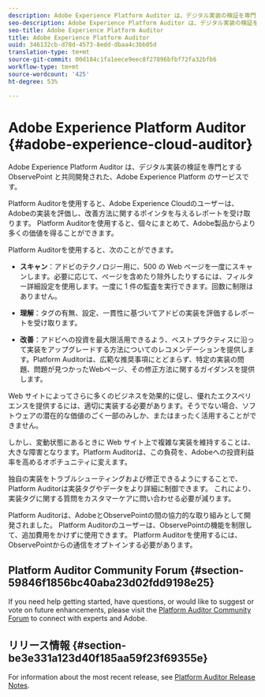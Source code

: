 ```yaml
---
description: Adobe Experience Platform Auditor は、デジタル実装の検証を専門とする ObservePoint と共同開発された、Adobe Experience Platform のサービスです。
seo-description: Adobe Experience Platform Auditor は、デジタル実装の検証を専門とする ObservePoint と共同開発された、Adobe Experience Platform のサービスです。
seo-title: Adobe Experience Platform Auditor
title: Adobe Experience Platform Auditor
uuid: 346132cb-d78d-4573-8edd-dbaa4c3bb05d
translation-type: tm+mt
source-git-commit: 00d184c1fa1eece9eec8f27896bfbf72fa32bfb6
workflow-type: tm+mt
source-wordcount: '425'
ht-degree: 53%

---
```



# Adobe Experience Platform Auditor {#adobe-experience-cloud-auditor}

Adobe Experience Platform Auditor は、デジタル実装の検証を専門とする ObservePoint と共同開発された、Adobe Experience Platform のサービスです。

Platform Auditorを使用すると、Adobe Experience Cloudのユーザーは、Adobeの実装を評価し、改善方法に関するポインタを与えるレポートを受け取ります。 Platform Auditorを使用すると、個々にまとめて、Adobe製品からより多くの価値を得ることができます。

Platform Auditorを使用すると、次のことができます。

* **スキャン**：アドビのテクノロジー用に、500 の Web ページを一度にスキャンします。必要に応じて、ページを含めたり除外したりするには、フィルター詳細設定を使用します。一度に 1 件の監査を実行できます。回数に制限はありません。

* **理解**：タグの有無、設定、一貫性に基づいてアドビの実装を評価するレポートを受け取ります。

* **改善**：アドビへの投資を最大限活用できるよう、ベストプラクティスに沿って実装をアップグレードする方法についてのレコメンデーションを提供します。Platform Auditorは、広範な推奨事項にとどまらず、特定の実装の問題、問題が見つかったWebページ、その修正方法に関するガイダンスを提供します。

Web サイトによってさらに多くのビジネスを効果的に促し、優れたエクスペリエンスを提供するには、適切に実装する必要があります。そうでない場合、ソフトウェアの潜在的な価値のごく一部のみしか、またはまったく活用することができません。

しかし、変動状態にあるときに Web サイト上で複雑な実装を維持することは、大きな障害となります。Platform Auditorは、この負荷を、Adobeへの投資利益率を高めるオポチュニティに変えます。

独自の実装をトラブルシューティングおよび修正できるようにすることで、Platform Auditorは実装タグやデータをより詳細に制御できます。 これにより、実装タグに関する質問をカスタマーケアに問い合わせる必要が減ります。

Platform Auditorは、AdobeとObservePointの間の協力的な取り組みとして開発されました。 Platform Auditorのユーザーは、ObservePointの機能を制限して、追加費用をかけずに使用できます。 Platform Auditorを使用するには、ObservePointからの通信をオプトインする必要があります。

## Platform Auditor Community Forum {#section-59846f1856bc40aba23d02fdd9198e25}

If you need help getting started, have questions, or would like to suggest or vote on future enhancements, please visit the [Platform Auditor Community Forum](https://forums.adobe.com/community/experience-cloud/platform/core-services/activation-service/auditor) to connect with experts and Adobe.

## リリース情報 {#section-be3e331a123d40f185aa59f23f69355e}

For information about the most recent release, see [Platform Auditor Release Notes](release-notes.md).
